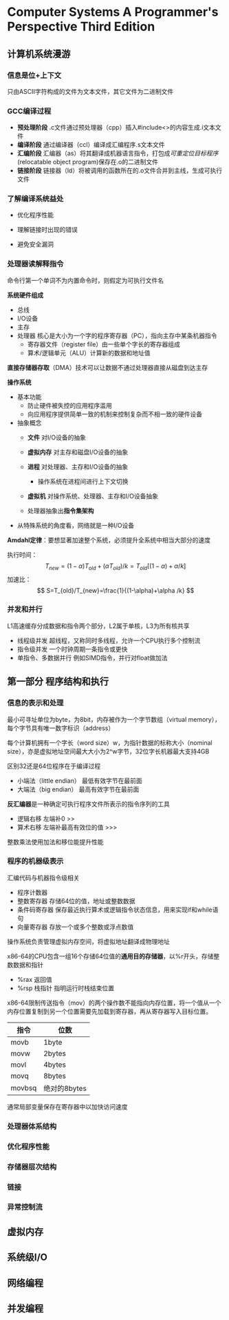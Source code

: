 # Computer Systems A Programmer's Perspective Third Edition

## 计算机系统漫游

### 信息是位+上下文

只由ASCII字符构成的文件为文本文件，其它文件为二进制文件



### GCC编译过程

- **预处理阶段**	.c文件通过预处理器（cpp）插入#include<>的内容生成.i文本文件
- **编译阶段**	通过编译器（ccl）编译成汇编程序.s文本文件
- **汇编阶段** 	汇编器（as）将其翻译成机器语言指令，打包成*可重定位目标程序*(relocatable object program)保存在.o的二进制文件
- **链接阶段**	链接器（ld）将被调用的函数所在的.o文件合并到主线，生成可执行文件



### 了解编译系统益处

- 优化程序性能

- 理解链接时出现的错误

- 避免安全漏洞



### 处理器读解释指令

命令行第一个单词不为内置命令时，则假定为可执行文件名

**系统硬件组成**

- 总线
- I/O设备
- 主存
- 处理器	核心是大小为一个字的程序寄存器（PC），指向主存中某条机器指令
  - 寄存器文件（register file）由一些单个字长的寄存器组成
  - 算术/逻辑单元（ALU）计算新的数据和地址值

**直接存储器存取**（DMA）技术可以让数据不通过处理器直接从磁盘到达主存

**操作系统**

- 基本功能
  - 防止硬件被失控的应用程序滥用
  - 向应用程序提供简单一致的机制来控制复杂而不相一致的硬件设备
- 抽象概念
  - **文件**	对I/O设备的抽象
  - **虚拟内存**	对主存和磁盘I/O设备的抽象
  - **进程**	对处理器、主存和I/O设备的抽象
    
    - 操作系统在进程间进行上下文切换
  - **虚拟机**	对操作系统、处理器、主存和I/O设备抽象
  - 处理器抽象出**指令集架构**
- 从特殊系统的角度看，网络就是一种I/O设备



**Amdahl定律**：要想显著加速整个系统，必须提升全系统中相当大部分的速度

执行时间：
$$
T_{new}=(1-\alpha)T_{old}+(\alpha T_{old})/k=T_{old}[(1-\alpha)+\alpha /k]
$$
加速比：
$$
S=T_{old}/T_{new}=\frac{1}{(1-\alpha)+\alpha /k}
$$

### 并发和并行

L1高速缓存分成数据和指令两个部分，L2属于单核，L3为所有核共享

- 线程级并发	超线程，又称同时多线程，允许一个CPU执行多个控制流
- 指令级并发	一个时钟周期一条指令或更快
- 单指令、多数据并行	例如SIMD指令，并行对float做加法







## 第一部分	程序结构和执行

### 信息的表示和处理

最小可寻址单位为byte，为8bit，内存被作为一个字节数组（virtual memory），每个字节具有唯一数字标识（address）

每个计算机拥有一个字长（word size）w，为指针数据的标称大小（nominal size），亦是虚拟地址空间最大大小为2^w字节，32位字长机器最大支持4GB

区别32还是64位程序在于编译过程

- 小端法（little endian）	最低有效字节在最前面
- 大端法（big endian）	最高有效字节在最前面



**反汇编器**是一种确定可执行程序文件所表示的指令序列的工具



- 逻辑右移 左端补0 >>
- 算术右移 左端补最高有效位的值 >>>



整数乘法使用加法和移位能提升性能





### 程序的机器级表示

汇编代码与机器指令级相关



- 程序计数器
- 整数寄存器 存储64位的值，地址或整数数据
- 条件码寄存器 保存最近执行算术或逻辑指令状态信息，用来实现if和while语句
- 向量寄存器 存放一个或多个整数或浮点数值

操作系统负责管理虚拟内存空间，将虚拟地址翻译成物理地址



x86-64的CPU包含一组16个存储64位值的**通用目的存储器**，以%r开头，存储整数数据和指针

- %rax 返回值
- %rsp 栈指针 指明运行时栈结束位置



x86-64限制传送指令（mov）的两个操作数不能指向内存位置，将一个值从一个内存位置复制到另一个位置需要先加载到寄存器，再从寄存器写入目标位置。

| 指令   | 位数         |
| ------ | ------------ |
| movb   | 1byte        |
| movw   | 2bytes       |
| movl   | 4bytes       |
| movq   | 8bytes       |
| movbsq | 绝对的8bytes |

通常局部变量保存在寄存器中以加快访问速度



### 处理器体系结构

### 优化程序性能

### 存储器层次结构

### 链接

### 异常控制流

## 虚拟内存

## 系统级I/O

## 网络编程

## 并发编程